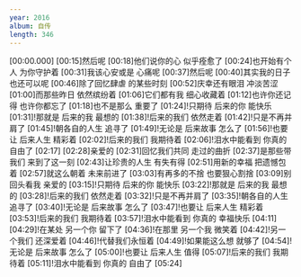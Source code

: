 ```yaml
---
year: 2016
album: 自传
length: 346
---
```

[00:00.000]
[00:15]然后呢 
[00:18]他们说你的心 似乎痊愈了
[00:24]也开始有个人 为你守护着 
[00:31]我该心安或是 心痛呢
[00:37]然后呢
[00:40]其实我的日子 也还可以呢 
[00:46]除了回忆肆虐 的某些时刻
[00:52]庆幸还有眼泪 冲淡苦涩
[01:00]而那些昨日 依然缤纷着 
[01:06]它们都有我 细心收藏着
[01:12]也许你还记得 也许你都忘了
[01:18]也不是那么 重要了
[01:24]!只期待 后来的你 能快乐
[01:31]!那就是 后来的我 最想的 
[01:38]!后来的我们 依然走着
[01:42]!只是不再并肩了
[01:45]!朝各自的人生 追寻了
[01:49]!无论是 后来故事 怎么了
[01:56]!也要让 后来人生 精彩着
[02:02]!后来的我们 我期待着
[02:06]!泪水中能看到 你真的 自由了
[02:17]
[02:28]亲爱的
[02:31]回忆我们共同 走过的曲折
[02:37]是那些带我们 来到了这一刻
[02:43]让珍贵的人生 有失有得
[02:51]用新的幸福 把遗憾包着 
[02:57]就这么朝着 未来前进了
[03:03]有再多的不捨 也要狠心割捨
[03:09]别回头看我 亲爱的
[03:15]!只期待 后来的你 能快乐
[03:22]!那就是 后来的我 最想的 
[03:28]!后来的我们 依然走着
[03:32]!只是不再并肩了
[03:35]!朝各自的人生 追寻了
[03:40]!无论是 后来故事 怎么了
[03:47]!也要让 后来人生 精彩着
[03:53]!后来的我们 我期待着
[03:57]!泪水中能看到 你真的 幸福快乐
[04:11]
[04:29]!在某处 另一个你 留下了
[04:36]!在那里 另一个我 微笑着
[04:42]!另一个我们 还深爱着
[04:46]!代替我们永恒着
[04:49]!如果能这么想 就够了
[04:54]!无论是 后来故事 怎么了
[05:00]!也要让 后来人生 值得
[05:07]!后来的我们 我期待着
[05:11]!泪水中能看到 你真的 自由了
[05:24]